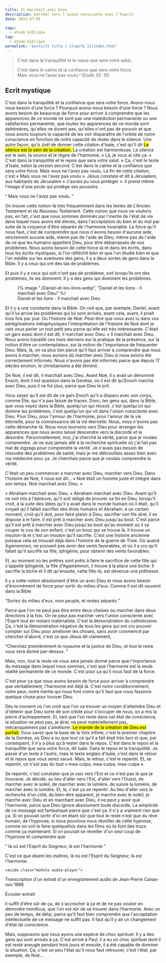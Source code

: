```yaml
---
title: Il marchait avec Dieu
description: marcher vers l'union consciente avec l'Esprit 
date: 2023-07-01

tags:
  - étude biblique 
tag: 
  - étude biblique
permalink: "posts/{{ title | slugify }}/index.html"
---
```

<blockquote class="hero">
C’est dans la tranquillité et le repos que sera votre salut,  

C’est dans le calme et la confiance que sera votre force.  
Mais vous ne l’avez pas voulu !
<cite class="poem">(Esaïe 30 :15)</cite>
</blockquote>

 ## Ecrit mystique

C'est dans la tranquillité et la confiance que sera votre force. Avons-nous nous besoin d'une force ? Pourquoi avons-nous besoin d'une force ? Nous avons besoin de beaucoup de force pour arriver à comprendre que les apparences de ce monde ne sont pas une malédiction permanente ou une satisfaction permanente, que toutes les apparences de ce monde sont éphémères, qu'elles ne durent pas, qu'elles n'ont pas de pouvoir et que nous avons toujours la capacité de les voir disparaître de l'orbite de notre conscience en fonction de notre capacité de rester dans le silence. Une autre façon, qu'à Joël de donner cette citation d'Isaïe, c'est qu'il dit
<mark> Le silence est le sein de la création. </mark> La création est harmonieuse. Le silence est le sein, la source et le règne de l'harmonie. » Là, je vous ai cité ça. « C'est dans la tranquillité et le repos que sera votre salut. » Ça, c'est le texte d'Isaïe, selon la version second. C'est dans le calme et la confiance que sera votre force. Mais vous ne l'avez pas voulu. La fin de cette citation, c'est « Mais vous ne l'avez pas voulu ». Jésus constate et dit à Jérusalem, aux habitants de Jérusalem « J'aurais pu vous protéger ».
Il prend même l'image d'une poule qui protège ses poussins.

 <q> Mais vous ne l'avez pas voulu. </q> 
 
 On trouve cette notion-là très fréquemment dans les textes de L'Ancien Testament et du Nouveau Testament. Cette notion que nous ne voulons pas, en fait, c'est que nous sommes dominés par l'inertie de l'état de vie dans lequel nous avons été élevés, dans l'acceptation du bien et du mal par suite de la croyance d'être séparés de l'harmonie invariable. La force qu'il nous faut, c'est de comprendre que nous n'avons besoin d'aucune aide, strictement aucune aide, même pas de l'aide de Dieu, même pas de l'aide de ce que les humains appellent Dieu, pour être débarrassés de nos problèmes. Nous avons besoin de cette force-là et dans les écrits, dans tous les écrits mystiques, si l'on réfléchit bien et que l'on étudie bien et que l'on médite sur les aventures des gens, il y a deux sortes de gens dans la Bible. Il y a ceux qui ont des tas de problèmes.
   
   Et puis il y a ceux qui soit n'ont pas de problème, soit lorsqu'ils ont des problèmes, ils les dominent. Il y a des gens qui dominent les problèmes.  
   
   <figure>
 {% image "./Daniel-et-les-lions.webp", "Daniel et les lions - Il marchait avec Dieu" %}
 <figcaption>Daniel et les lions - Il marchait avec Dieu</figcaption>
 </figure>
   Et il y a une constante dans la Bible. On voit que, par exemple, Daniel, avant qu'il lui arrive les problèmes qui lui sont arrivés, avant cela, avant, il priait trois fois par jour. Ou l’histoire de Noé. Peut-être que vous avez lu dans vos pérégrinations métaphysiques l'interprétation de l'histoire de Noé dont je vais vous parler un tout petit peu parce qu'elle est très intéressante. C'était un gars aussi dont il est dit, il marchait avec Dieu. » Il marchait avec Dieu. Nous avons travaillé ces mois derniers sur la pratique de la présence, sur la notion d'être un contemplateur, sur la notion de l'importance de fréquenter Dieu. Mais, là, on va plus loin parce qu'il faut arriver à comprendre que nous avons à marcher, nous aurions dû marcher avec Dieu si nous avions été correctement informés. Nous n'avons pas été informés parce que depuis 17 siècles environ, le christianisme a été éliminé.  
   
   De Noé, il est dit, il marchait avec Dieu. Avant Noé, il y avait un dénommé Enoch, dont il est question dans la Genèse, où il est dit qu’Enoch marcha avec Dieu, puis il ne fut plus, parce que Dieu le prit.
   
   Vous savez qu'il est dit de ce gars Enoch qu'il a disparu avec son corps, comme Élie, qui n'a pas laissé de traces. Donc, les gens qui, dans la Bible, que vous voyez dans la Bible, quelqu'un qui réussit, c'est quelqu’un qui domine les problèmes, c'est quelqu'un qui vit dans l'union consciente avec Dieu. Pour Dieu, pour l'amour de l'harmonie, pour l'amour de la vie éternelle, pour la connaissance de la vie éternelle. Nous, nous n'avons pas cette démarche-là. Nous nous tournons vers Dieu pour arranger les apparences que nous avons laissé descendre vers la discorde et le désordre. Personnellement, moi, j'ai cherché la vérité, parce que je voulais comprendre. Je ne suis jamais allé à la recherche spirituelle où j'ai fait pas mal de zigzags pour comprendre la vérité. Je n'avais pas besoin de résoudre des problèmes de santé, mais je me débrouillais assez bien avec ma médecine pour ça. Je cherchais parce que je voulais comprendre la vérité.
   
   C'était un peu commencer à marcher avec Dieu, marcher vers Dieu. Dans l'histoire de Noé, il nous est dit...  « Noé était un homme juste et intègre dans son temps. Noé marchait avec Dieu. »
   
   « Abraham marchait avec Dieu. » Abraham marchait avec Dieu. Avant qu'il ne soit mis à l'épreuve, qu'il soit obligé de prouver sa foi en Dieu, lorsqu'il croit, à la suite des idées qu'il y avait dans le monde humain où il était, qu'il croyait qu'il fallait sacrifier des êtres humains et Abraham, à un certain moment, croit qu'il doit, pour faire plaisir à Dieu, sacrifier son fils aîné, il se dispose à le faire. Il est prêt à marcher avec Dieu jusqu'au bout. C'est parce qu'il est prêt à marcher avec Dieu jusqu'au bout qu'au moment où il va couper le cou de son enfant, c'est un bouc qui se trouve là. Il trouve un mouton-là et c'est un mouton qu'il sacrifie. C'est une histoire ancienne puisque cela se trouvait déjà dans l'histoire de la guerre de Troie. Où quand Agamemnon, ne pouvant pas avoir des vents favorables, et où il a cru qu'il fallait qu'il sacrifie sa fille, Iphigénie, pour obtenir des vents favorables.
   
   Et, au moment où les prêtres sont prêts à faire le sacrifice de cette fille qui s'appelle Iphigénie, la fille d'Agamemnon, il trouve à la place une biche. Il sacrifie la biche et il dit qu'ensuite, cette fille-là, est devenue une prêtresse.
   
   Il y a cette notion absolument d'être un avec Dieu et nous avons besoin d'énormément de force pour sortir du milieu d'eux. Comme il est dit souvent dans la Bible 
   
   <q>Sortez du milieu d'eux, mon peuple, et restez séparés </q>
   
   Parce que l'on ne peut pas être entre deux chaises ou marcher dans deux directions à la fois. On ne peut pas marcher vers l'union consciente avec l'Esprit tout en restant matérialiste. C'est la démonstration du catholicisme. Ça, c'est la démonstration négative de tous les gens qui ont cru pouvoir compter sur Dieu pour améliorer les choses, sans avoir commencé par chercher d'abord, c'est ce que Jésus dit clairement, 
   
   <q>Cherchez premièrement le royaume et la justice de Dieu, et tout le reste vous sera donné par-dessus. </q>  
   
   Mais, non, tout le reste ne vous sera jamais donné parce que l'importance du message dans lequel nous sommes, c'est que l'harmonie est la seule réalité permanente de ce monde. C'est pour ça qu'il nous faut de la force.  
   
   C'est pour ça que nous avons besoin de force pour arriver à comprendre que véritablement, l'harmonie est déjà là. C'est notre conditionnement, notre peur, notre inertie qui nous font croire qu'il faut que nous fassions quelque chose pour trouver Dieu.
   
   Dès le moment où l'on croit que l'on va trouver un moyen d'atteindre Dieu et d'obtenir que Dieu sorte de son orbite pour s'occuper de nous, on a mis la pierre d'achoppement. Et, tant que l'on reste dans cet état de conscience, la situation ne peut pas, je dirai, ne peut matériellement pas, mécaniquement pas s'améliorer.<mark> Le monde de la création de Dieu est parfait.</mark> Vous savez que la base de la Voix infinie, c'est le premier chapitre de la Genèse, où Dieu a vu que tout ce qu'il a fait était très bon et que, par conséquent, il n'y a plus qu'à rester dans le repos. C'est dans le repos et la tranquillité que sera votre force, dit Isaïe. Dans le repos et la tranquillité. Je passe d'un texte à l'autre, mais le texte anglais d'Isaïe, c'est dans le retour et le repos que vous serez sauvé. Mais, le retour, c'est le repentir. Et, se repentir, ce n'est pas du tout « mea-culpa, mea-culpa, mea-culpa ».  
   
   Se repentir, c'est constater que je vais vers l'Est et ce n'est pas là que je trouverai. Je décide, au lieu d'aller vers l'Est, d'aller vers l'Ouest, de marcher avec le soleil, de marcher avec la lumière, de suivre la lumière, de marcher avec la lumière. Et, là, c'est ça se repentir. Au lieu d'aller vers la recherche d'un côté, du bien-être apparent, je marche avec le soleil, je marche avec Dieu et en marchant avec Dieu, il ne peut y avoir que l'harmonie, parce que Dieu ignore absolument toute discorde. La simplicité de ce message est fantastique parce que c'est ça. Il n'y a vraiment rien que ça. Si on pouvait sortir d'ici en étant sûr que tout le reste n'est que du rêve humain, de l'hypnose, si nous pouvions nous réveiller de cette hypnose, comme on voit le faire quelquefois dans les films où ils font des trucs comme ça maintenant. Si on pouvait se réveiller d'un seul coup de l'hypnose et comprendre que
   
   <q> là où est l'Esprit du Seigneur, là est l'harmonie </q>
   
   C'est ce que disent les maîtres, là où est l'Esprit du Seigneur, là est l'harmonie.  
   
    <aside class="module audio-player">
<div class="group">
 <p class="dek"> Transcription d'un extrait d'un enregistrement audio de Jean-Pierre Canas- nov 1998</p>
  <span class="soundcite " data-url="/media/il-marchait-avec-dieu.mp3"  data-plays="c1" style="max-width: 40%;">Écouter extrait</span>
 </div>
</aside>
   
   Il suffit d'être sûr de ça, de s'accrocher à ça et de ne pas vouloir en démordre mordicus, que l'on est sûr de se trouver dans l'harmonie. Avec un peu de temps, de délai, parce qu'il faut bien comprendre que l'acceptation intellectuelle de ce message ne suffit pas. Il faut qu'il y ait un changement d'état de conscience.  
   
   Mais, supposons que nous ayons une espèce de choc spirituel. Il y a des gens qui sont arrivés à ça.  C'est arrivé à Paul, il a eu un choc spirituel dont il est resté aveugle pendant trois jours et ensuite, il a été capable de dominer la situation. Ça, c'est un peu l'état qu'il nous faut retrouver, c'est l'état, par exemple, de Noé... 